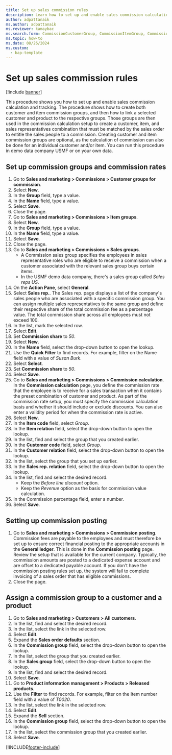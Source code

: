 ```yaml
---
title: Set up sales commission rules
description: Learn how to set up and enable sales commission calculation and tracking, including a step-by-step process using the USMF demo data company.
author: adpattanaik
ms.author: adpattanaik
ms.reviewer: kamaybac
ms.search.form: CommissionCustomerGroup, CommissionItemGroup, CommissionSalesGroup, CommissionSalesMember, DirPartyLookup, CommissionCalc, InventPosting, CustTable, EcoResProductDetailsExtended, CommissionEmplSalesGroup 
ms.topic: how-to
ms.date: 08/26/2024
ms.custom: 
  - bap-template
---
```


# Set up sales commission rules

[!include [banner](../../includes/banner.md)]

This procedure shows you how to set up and enable sales commission calculation and tracking. The procedure shows how to create both customer and item commission groups, and then how to link a selected customer and product to the respective groups. Those groups are then used in the commission calculation setup to create a customer, item, and sales representatives combination that must be matched by the sales order to entitle the sales people to a commission. Creating customer and item commission groups are optional, as the calculation of commission can also be done for an individual customer and/or item. You can run this procedure in demo data company USMF or on your own data.

## Set up commission groups and commission rates

1. Go to **Sales and marketing > Commissions > Customer groups for commission**.
2. Select **New**.
3. In the **Group** field, type a value.
4. In the **Name** field, type a value.
5. Select **Save**.
6. Close the page.
7. Go to **Sales and marketing > Commissions > Item groups**.
8. Select **New**.
9. In the **Group** field, type a value.
10. In the **Name** field, type a value.
11. Select **Save**.
12. Close the page.
13. Go to **Sales and marketing > Commissions > Sales groups**.
    - A Commission sales group specifies the employees in sales representative roles who are eligible to receive a commission when a customer associated with the relevant sales group buys certain items.  
    - In the USMF demo data company, there's a sales group called *Sales reps US*.  
14. On the **Action Pane**, select **General**.
15. Select **Sales rep.**. The Sales rep. page displays a list of the company's sales people who are associated with a specific commission group. You can assign multiple sales representatives to the same group and define their respective share of the total commission fee as a percentage value. The total commission share across all employees must not exceed 100.
16. In the list, mark the selected row.
17. Select **Edit**.
18. Set **Commission share** to *50*.
19. Select **New**.
20. In the **Name** field, select the drop-down button to open the lookup.
21. Use the **Quick Filter** to find records. For example, filter on the Name field with a value of *Susan Burk*.
22. Select **Select**.
23. Set **Commission share** to *50*.
24. Select **Save**.
25. Go to **Sales and marketing > Commissions > Commission calculation**. In the **Commission calculation** page, you define the commission rate that the employee is to receive for a sales transaction when it contains the preset combination of customer and product. As part of the commission rate setup, you must specify the commission calculation basis and whether it should include or exclude discounts. You can also enter a validity period for when the commission rate is active.  
26. Select **New**.
27. In the **Item code** field, select *Group*.
28. In the **Item relation** field, select the drop-down button to open the lookup.
29. In the list, find and select the group that you created earlier.
30. In the **Customer code** field, select *Group*.
31. In the **Customer relation** field, select the drop-down button to open the lookup.
32. In the list, select the group that you set up earlier.
33. In the **Sales rep. relation** field, select the drop-down button to open the lookup.
34. In the list, find and select the desired record.
    - Keep the *Before line discount* option.  
    - Keep the *Revenue* option as the basis for commission value calculation.
35. In the Commission percentage field, enter a number.
36. Select **Save**.

## Setting up commission posting

1. Go to **Sales and marketing > Commissions > Commission posting**. Commission fees are payable to the employees and must therefore be set up to ensure correct financial posting to the appropriate accounts in the **General ledger**. This is done in the **Commission posting** page. Review the setup that is available for the current company. Typically, the commission amounts are posted to a dedicated expense account and are offset to a dedicated payable account. If you don't have the commission posting rules set up, the system will fail to complete invoicing of a sales order that has eligible commissions.  
2. Close the page.

## Assign a commission group to a customer and a product

1. Go to **Sales and marketing > Customers > All customers**.
2. In the list, find and select the desired record.
3. In the list, select the link in the selected row.
4. Select **Edit**.
5. Expand the **Sales order defaults** section.
6. In the **Commission group** field, select the drop-down button to open the lookup.
7. In the list, select the group that you created earlier.
8. In the **Sales group** field, select the drop-down button to open the lookup.
9. In the list, find and select the desired record.
10. Select **Save**.
11. Go to **Product information management > Products > Released products**.
12. Use the **Filter** to find records. For example, filter on the Item number field with a value of *T0020*.
13. In the list, select the link in the selected row.
14. Select **Edit**.
15. Expand the **Sell** section.
16. In the **Commission group** field, select the drop-down button to open the lookup.
17. In the list, select the commission group that you created earlier.
18. Select **Save**.

[!INCLUDE[footer-include](../../../includes/footer-banner.md)]
